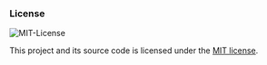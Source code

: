 ### License

![MIT-License](https://user-images.githubusercontent.com/33598841/110232597-3d275b00-7f51-11eb-8f88-63aaae12b8f5.png)

This project and its source code is licensed under the [MIT license](https://aallithioo.github.io/LICENSE.txt).
